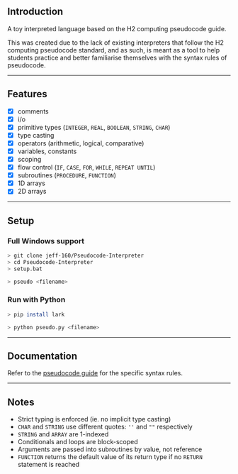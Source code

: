 ## Introduction

A toy interpreted language based on the H2 computing pseudocode guide.  
  
This was created due to the lack of existing interpreters that follow the H2 computing pseudocode standard, and as such, is meant as a tool to help students practice and better familiarise themselves with the syntax rules of pseudocode.  

---

## Features

- [x] comments  
- [x] i/o    
- [x] primitive types (`INTEGER`, `REAL`, `BOOLEAN`, `STRING`, `CHAR`)  
- [x] type casting  
- [x] operators (arithmetic, logical, comparative)
- [x] variables, constants  
- [x] scoping
- [x] flow control (`IF`, `CASE`, `FOR`, `WHILE`, `REPEAT UNTIL`)  
- [x] subroutines (`PROCEDURE`, `FUNCTION`)
- [x] 1D arrays
- [x] 2D arrays

---

## Setup

### Full Windows support
```bash
> git clone jeff-160/Pseudocode-Interpreter
> cd Pseudocode-Interpreter
> setup.bat

> pseudo <filename>
```

### Run with Python
```bash
> pip install lark

> python pseudo.py <filename>
```

--- 

## Documentation

Refer to the [pseudocode guide](documentation.pdf) for the specific syntax rules.  

--- 

## Notes

- Strict typing is enforced (ie. no implicit type casting)
- `CHAR` and `STRING` use different quotes: `''` and `""` respectively
- `STRING` and `ARRAY` are 1-indexed
- Conditionals and loops are block-scoped
- Arguments are passed into subroutines by value, not reference
- `FUNCTION` returns the default value of its return type if no `RETURN` statement is reached

